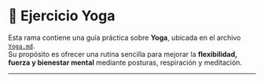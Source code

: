 # 🧘 Ejercicio Yoga

Esta rama contiene una guía práctica sobre **Yoga**, ubicada en el archivo [`Yoga.md`](./ejercicios/Yoga.md).  
Su propósito es ofrecer una rutina sencilla para mejorar la **flexibilidad, fuerza y bienestar mental** mediante posturas, respiración y meditación.

---